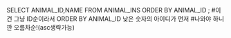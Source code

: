 SELECT ANIMAL_ID,NAME FROM ANIMAL_INS ORDER BY ANIMAL_ID ;
#이건 그냥 ID순이라서 ORDER BY ANIMAL_ID 낮은 숫자의 아이디가 먼저 
#나와야 하니깐 오름차순!(asc생략가능)